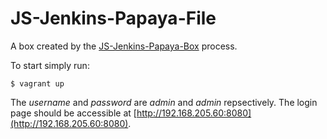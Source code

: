 # JS-Jenkins-Papaya-File

A box created by the [JS-Jenkins-Papaya-Box](https://github.com/fufu70/JS-Jenkins-Papaya-Box) process.

To start simply run:

```shell
$ vagrant up
```

The *username* and *password* are *admin* and *admin* repsectively. The login page should be accessible at [http://192.168.205.60:8080](http://192.168.205.60:8080).